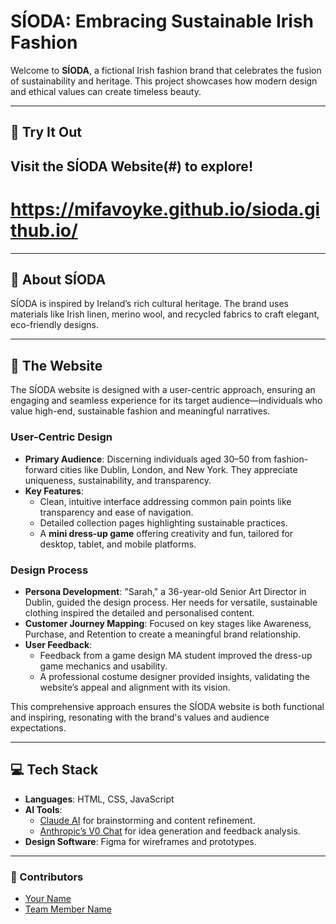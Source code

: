 # SÍODA: Embracing Sustainable Irish Fashion  

Welcome to **SÍODA**, a fictional Irish fashion brand that celebrates the fusion of sustainability and heritage. This project showcases how modern design and ethical values can create timeless beauty.  

---

## 🚀 Try It Out  

## Visit the SÍODA Website(#) to explore!
# https://mifavoyke.github.io/sioda.github.io/

---

## 🌿 About SÍODA  
SÍODA is inspired by Ireland’s rich cultural heritage. The brand uses materials like Irish linen, merino wool, and recycled fabrics to craft elegant, eco-friendly designs.  

---

## 🌟 The Website  

The SÍODA website is designed with a user-centric approach, ensuring an engaging and seamless experience for its target audience—individuals who value high-end, sustainable fashion and meaningful narratives.  

### **User-Centric Design**  
- **Primary Audience**: Discerning individuals aged 30–50 from fashion-forward cities like Dublin, London, and New York. They appreciate uniqueness, sustainability, and transparency.  
- **Key Features**:  
  - Clean, intuitive interface addressing common pain points like transparency and ease of navigation.  
  - Detailed collection pages highlighting sustainable practices.  
  - A **mini dress-up game** offering creativity and fun, tailored for desktop, tablet, and mobile platforms.  

### **Design Process**  
- **Persona Development**: "Sarah," a 36-year-old Senior Art Director in Dublin, guided the design process. Her needs for versatile, sustainable clothing inspired the detailed and personalised content.  
- **Customer Journey Mapping**: Focused on key stages like Awareness, Purchase, and Retention to create a meaningful brand relationship.  
- **User Feedback**:  
  - Feedback from a game design MA student improved the dress-up game mechanics and usability.  
  - A professional costume designer provided insights, validating the website’s appeal and alignment with its vision.  

This comprehensive approach ensures the SÍODA website is both functional and inspiring, resonating with the brand's values and audience expectations.

---

## 💻 Tech Stack  
- **Languages**: HTML, CSS, JavaScript  
- **AI Tools**:  
  - [Claude AI](https://claude.ai/chat/2a81f73b-6d20-49f4-8b7b-1deec5aa3914) for brainstorming and content refinement.  
  - [Anthropic’s V0 Chat](https://v0.dev/chat/2T9txalKg4r) for idea generation and feedback analysis.  
- **Design Software**: Figma for wireframes and prototypes.

---

### 📌 Contributors  
- [Your Name](#)  
- [Team Member Name](#)  
